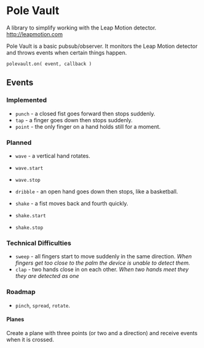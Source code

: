 # Pole Vault

A library to simplify working with the Leap Motion detector. http://leapmotion.com

Pole Vault is a basic pubsub/observer. It monitors the Leap Motion detector and throws events when certain things happen.

`polevault.on( event, callback )`

## Events

### Implemented

* `punch` - a closed fist goes forward then stops suddenly.
* `tap` - a finger goes down then stops suddenly.
* `point` -  the only finger on a hand holds still for a moment.

### Planned

* `wave` - a vertical hand rotates.
 * `wave.start`
 * `wave.stop`
 
* `dribble` - an open hand goes down then stops, like a basketball.
* `shake` - a fist moves back and fourth quickly.
 * `shake.start`
 * `shake.stop`

### Technical Difficulties
* `sweep` - all fingers start to move suddenly in the same direction. _When fingers get too close to the palm the device is unable to detect them._
* `clap` - two hands close in on each other. _When two hands meet they they are detected as one_


### Roadmap

* `pinch`, `spread`, `rotate`.

#### Planes

Create a plane with three points (or two and a direction) and receive events when it is crossed.